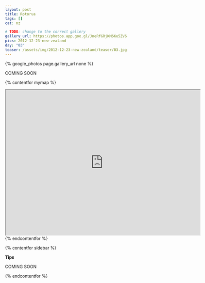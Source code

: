 ```yaml
---
layout: post
title: Rotorua
tags: []
cat: nz

# TODO: change to the correct gallery
gallery_url: https://photos.app.goo.gl/JneRfGRjKM6Ku5ZV6
pics: 2012-12-23-new-zealand
day: "03"
teaser: /assets/img/2012-12-23-new-zealand/teaser/03.jpg
---
```


{% google_photos page.gallery_url none %}

COMING SOON


{% contentfor mymap %}
<iframe src="https://www.google.com/maps/d/embed?mid=1AlAybEbGRK1mCiBHYpsBaFxTb_o&ehbc=2E312F" width="640" height="480"></iframe>
{% endcontentfor %}

{% contentfor sidebar %}

**Tips**  

COMING SOON

{% endcontentfor %}